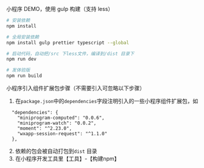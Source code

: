 小程序 DEMO，使用 gulp 构建（支持 less）

```bash
# 安装依赖
npm install

# 全局安装依赖
npm install gulp prettier typescript --global

# 启动代码，自动把/src 下less文件，编译到/dist 目录下
npm run dev

# 发体验版
npm run build
```

小程序引入组件扩展包步骤（不需要引入可忽略以下步骤）
1. 在`package.json`中的`dependencies`字段注明引入的一些小程序组件扩展包，如
```
  "dependencies": {
    "miniprogram-computed": "0.0.6",
    "miniprogram-watch": "0.0.2",
    "moment": "^2.23.0",
    "wxapp-session-request": "^1.1.0"
  },
```
2. 依赖的包会被自动打包到`dist` 目录
3. 在小程序开发工具里【工具】-【构建npm】